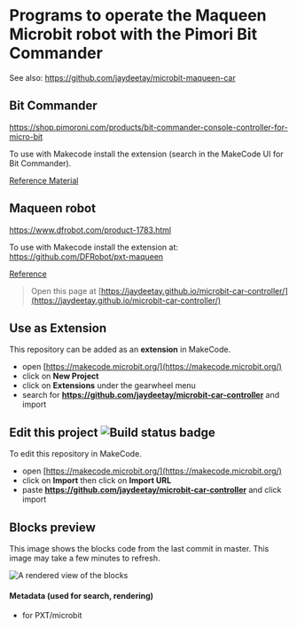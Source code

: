 
# Programs to operate the Maqueen Microbit robot with the Pimori Bit Commander

See also: https://github.com/jaydeetay/microbit-maqueen-car

## Bit Commander

https://shop.pimoroni.com/products/bit-commander-console-controller-for-micro-bit

To use with Makecode install the extension (search in the MakeCode UI for Bit Commander).

[Reference Material](http://multiwingspan.co.uk/micro.php?page=bcpxtintro)

## Maqueen robot

https://www.dfrobot.com/product-1783.html

To use with Makecode install the extension at: https://github.com/DFRobot/pxt-maqueen

[Reference](https://github.com/DFRobot/Maqueen4.1-MakeCode-Tutorial/blob/master/Maqueen%204.1-MakeCode%20Graphical%20Programming%20TutorialV1.0-EN.pdf)



> Open this page at [https://jaydeetay.github.io/microbit-car-controller/](https://jaydeetay.github.io/microbit-car-controller/)

## Use as Extension

This repository can be added as an **extension** in MakeCode.

* open [https://makecode.microbit.org/](https://makecode.microbit.org/)
* click on **New Project**
* click on **Extensions** under the gearwheel menu
* search for **https://github.com/jaydeetay/microbit-car-controller** and import

## Edit this project ![Build status badge](https://github.com/jaydeetay/microbit-car-controller/workflows/MakeCode/badge.svg)

To edit this repository in MakeCode.

* open [https://makecode.microbit.org/](https://makecode.microbit.org/)
* click on **Import** then click on **Import URL**
* paste **https://github.com/jaydeetay/microbit-car-controller** and click import

## Blocks preview

This image shows the blocks code from the last commit in master.
This image may take a few minutes to refresh.

![A rendered view of the blocks](https://github.com/jaydeetay/microbit-car-controller/raw/master/.github/makecode/blocks.png)

#### Metadata (used for search, rendering)

* for PXT/microbit
<script src="https://makecode.com/gh-pages-embed.js"></script><script>makeCodeRender("{{ site.makecode.home_url }}", "{{ site.github.owner_name }}/{{ site.github.repository_name }}");</script>
